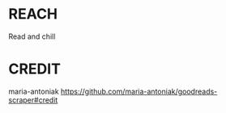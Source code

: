 # REACH
Read and chill

# CREDIT
maria-antoniak https://github.com/maria-antoniak/goodreads-scraper#credit
